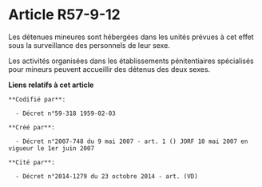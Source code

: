 # Article R57-9-12

Les détenues mineures sont hébergées dans les unités prévues à cet effet sous la surveillance des personnels de leur sexe.

Les activités organisées dans les établissements pénitentiaires spécialisés pour mineurs peuvent accueillir des détenus des
deux sexes.

**Liens relatifs à cet article**

	**Codifié par**:

	  - Décret n°59-318 1959-02-03

	**Créé par**:

	  - Décret n°2007-748 du 9 mai 2007 - art. 1 () JORF 10 mai 2007 en vigueur le 1er juin 2007

	**Cité par**:

	  - Décret n°2014-1279 du 23 octobre 2014 - art. (VD)
